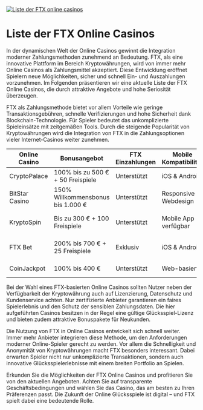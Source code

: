 [![Liste der FTX online casinos](https://123-caf.pages.dev/gitsignup.png)](https://vrmoo.ru/Bt82HjjY)

<h1>Liste der FTX Online Casinos</h1> <p>In der dynamischen Welt der Online Casinos gewinnt die Integration moderner Zahlungsmethoden zunehmend an Bedeutung. FTX, als eine innovative Plattform im Bereich Kryptowährungen, wird von immer mehr Online Casinos als Zahlungsmittel akzeptiert. Diese Entwicklung eröffnet Spielern neue Möglichkeiten, sicher und schnell Ein- und Auszahlungen vorzunehmen. Im Folgenden präsentieren wir eine aktuelle Liste der FTX Online Casinos, die durch attraktive Angebote und hohe Seriosität überzeugen.</p>  <p>FTX als Zahlungsmethode bietet vor allem Vorteile wie geringe Transaktionsgebühren, schnelle Verifizierungen und hohe Sicherheit dank Blockchain-Technologie. Für Spieler bedeutet das unkomplizierte Spieleinsätze mit zeitgemäßen Tools. Durch die steigende Popularität von Kryptowährungen wird die Integration von FTX in die Zahlungsoptionen vieler Internet-Casinos weiter zunehmen.</p>  <table>   <thead>     <tr>       <th>Online Casino</th>       <th>Bonusangebot</th>       <th>FTX Einzahlungen</th>       <th>Mobile Kompatibilität</th>       <th>Spieleauswahl</th>     </tr>   </thead>   <tbody>     <tr>       <td>CryptoPalace</td>       <td>100% bis zu 500 € + 50 Freispiele</td>       <td>Unterstützt</td>       <td>iOS & Android</td>       <td>Slots, Live Casino, Poker</td>     </tr>     <tr>       <td>BitStar Casino</td>       <td>150% Willkommensbonus bis 1.000 €</td>       <td>Unterstützt</td>       <td>Responsive Webdesign</td>       <td>Slots, Tischspiele, Jackpot</td>     </tr>     <tr>       <td>KryptoSpin</td>       <td>Bis zu 300 € + 100 Freispiele</td>       <td>Unterstützt</td>       <td>Mobile App verfügbar</td>       <td>Slots, Rubbellose, Live Dealer</td>     </tr>     <tr>       <td>FTX Bet</td>       <td>200% bis 700 € + 25 Freispiele</td>       <td>Exklusiv</td>       <td>iOS & Android</td>       <td>Slots, Sportwetten, Live Casino</td>     </tr>     <tr>       <td>CoinJackpot</td>       <td>100% bis 400 €</td>       <td>Unterstützt</td>       <td>Web-basiert</td>       <td>Slots, Roulette, Blackjack</td>     </tr>   </tbody> </table>  <p>Bei der Wahl eines FTX-basierten Online Casinos sollten Nutzer neben der Verfügbarkeit der Kryptowährung auch auf Lizenzierung, Datenschutz und Kundenservice achten. Nur zertifizierte Anbieter garantieren ein faires Spielerlebnis und den Schutz der sensiblen Zahlungsdaten. Die hier aufgeführten Casinos besitzen in der Regel eine gültige Glücksspiel-Lizenz und bieten zudem attraktive Bonuspakete für Neukunden.</p>  <p>Die Nutzung von FTX in Online Casinos entwickelt sich schnell weiter. Immer mehr Anbieter integrieren diese Methode, um den Anforderungen moderner Online-Spieler gerecht zu werden. Vor allem die Schnelligkeit und Anonymität von Kryptowährungen macht FTX besonders interessant. Dabei erwarten Spieler nicht nur unkomplizierte Transaktionen, sondern auch innovative Glücksspielerlebnisse mit einem breiten Portfolio an Spielen.</p>  <p>Erkunden Sie die Möglichkeiten der FTX Online Casinos und profitieren Sie von den aktuellen Angeboten. Achten Sie auf transparente Geschäftsbedingungen und wählen Sie das Casino, das am besten zu Ihren Präferenzen passt. Die Zukunft der Online Glücksspiele ist digital – und FTX spielt dabei eine bedeutende Rolle.</p>